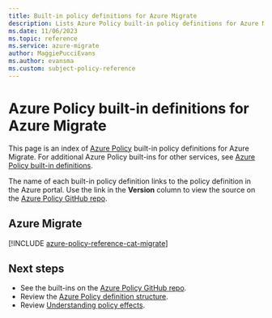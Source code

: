 ```yaml
---
title: Built-in policy definitions for Azure Migrate
description: Lists Azure Policy built-in policy definitions for Azure Migrate. These built-in policy definitions provide common approaches to managing your Azure resources.
ms.date: 11/06/2023
ms.topic: reference
ms.service: azure-migrate
author: MaggiePucciEvans
ms.author: evansma
ms.custom: subject-policy-reference
---
```

# Azure Policy built-in definitions for Azure Migrate

This page is an index of [Azure Policy](../governance/policy/overview.md) built-in policy
definitions for Azure Migrate. For additional Azure Policy built-ins for other services, see
[Azure Policy built-in definitions](../governance/policy/samples/built-in-policies.md).

The name of each built-in policy definition links to the policy definition in the Azure portal. Use
the link in the **Version** column to view the source on the
[Azure Policy GitHub repo](https://github.com/Azure/azure-policy).

## Azure Migrate

[!INCLUDE [azure-policy-reference-cat-migrate](../../includes/policy/reference/bycat/policies-migrate.md)]

## Next steps

- See the built-ins on the [Azure Policy GitHub repo](https://github.com/Azure/azure-policy).
- Review the [Azure Policy definition structure](../governance/policy/concepts/definition-structure.md).
- Review [Understanding policy effects](../governance/policy/concepts/effects.md).
